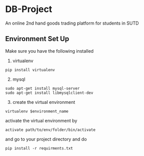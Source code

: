 # DB-Project
An online 2nd hand goods trading platform for students in SUTD

## Environment Set Up
Make sure you have the following installed
1. virtualenv
```
pip install virtualenv
```
2. mysql
```
sudo apt-get install mysql-server
sudo apt-get install libmysqlclient-dev
```
3. create the virtual environment
```
virtualenv $environment_name
```
activate the virtual environment by
```
activate path/to/env/folder/bin/activate
```
and go to your project directory and do
```
pip install -r requirments.txt
```
